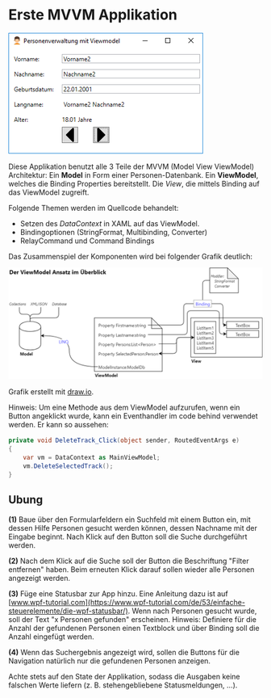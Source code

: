 # Erste MVVM Applikation
![View Model Demo App Ui](ViewModelDemoAppUi.png)

Diese Applikation benutzt alle 3 Teile der MVVM (Model View ViewModel) Architektur: Ein **Model** in Form einer Personen-Datenbank.
Ein **ViewModel**, welches die Binding Properties bereitstellt. Die *View*, die mittels Binding auf 
das ViewModel zugreift.

Folgende Themen werden im Quellcode behandelt:

- Setzen des *DataContext* in XAML auf das ViewModel.
- Bindingoptionen (StringFormat, Multibinding, Converter)
- RelayCommand und Command Bindings

Das Zusammenspiel der Komponenten wird bei folgender Grafik deutlich:

![View Model Approach](ViewModelApproach.png)

Grafik erstellt mit [draw.io].

[draw.io]: https://www.draw.io

Hinweis: Um eine Methode aus dem ViewModel aufzurufen, wenn ein Button angeklickt wurde, kann
ein Eventhandler im code behind verwendet werden. Er kann so aussehen:

```c#
private void DeleteTrack_Click(object sender, RoutedEventArgs e)
{
    var vm = DataContext as MainViewModel;
    vm.DeleteSelectedTrack();
}
```

## Ubung

**(1)** Baue über den Formularfeldern ein Suchfeld mit einem Button ein, mit dessen Hilfe Personen
gesucht werden können, dessen Nachname mit der Eingabe beginnt. Nach Klick auf den Button
soll die Suche durchgeführt werden.

**(2)** Nach dem Klick auf die Suche soll der Button die Beschriftung "Filter entfernen" haben. Beim
erneuten Klick darauf sollen wieder alle Personen angezeigt werden.

**(3)** Füge eine Statusbar zur App hinzu. Eine Anleitung dazu ist auf [www.wpf-tutorial.com](https://www.wpf-tutorial.com/de/53/einfache-steuerelemente/die-wpf-statusbar/).
Wenn nach Personen gesucht wurde, soll der Text "x Personen gefunden" erscheinen. Hinweis:
Definiere für die Anzahl der gefundenen Personen einen Textblock und über Binding soll die
Anzahl eingefügt werden.

**(4)** Wenn das Suchergebnis angezeigt wird, sollen die Buttons für die Navigation natürlich nur
die gefundenen Personen anzeigen.

Achte stets auf den State der Applikation, sodass die Ausgaben keine falschen Werte liefern (z. B.
stehengebliebene Statusmeldungen, ...).
